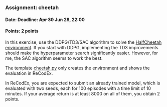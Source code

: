 ### Assignment: cheetah
#### Date: Deadline: ~~Apr 30~~ Jun 28, 22:00
#### Points: 2 points

In this exercise, use the DDPG/TD3/SAC algorithm to solve the
[HalfCheetah environment](https://gymnasium.farama.org/environments/mujoco/half_cheetah/).
If you start with DDPG, implementing the TD3 improvements
should make the hyperparameter search significantly easier.
However, for me, the SAC algorithm seems to work the best.

The template [cheetah.py](https://github.com/ufal/npfl139/tree/past-2324/labs/09/cheetah.py)
only creates the environment and shows the evaluation in ReCodEx.

In ReCodEx, you are expected to submit an already trained model, which is
evaluated with two seeds, each for 100 episodes with a time limit of 10 minutes.
If your average return is at least 8000 on all of them, you obtain 2 points.
